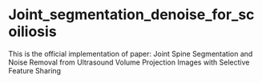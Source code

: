 # Joint_segmentation_denoise_for_scoiliosis
This is the official implementation of paper: Joint Spine Segmentation and Noise Removal from Ultrasound Volume Projection Images with Selective Feature Sharing
